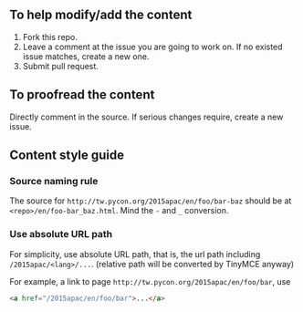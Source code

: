 ## To help modify/add the content

1. Fork this repo.
2. Leave a comment at the issue you are going to work on. If no existed issue matches, create a new one.
3. Submit pull request.


## To proofread the content

Directly comment in the source.
If serious changes require, create a new issue.


## Content style guide

### Source naming rule
The source for `http://tw.pycon.org/2015apac/en/foo/bar-baz` should be at `<repo>/en/foo-bar_baz.html`.
Mind the `-` and `_` conversion.

### Use absolute URL path
For simplicity, use absolute URL path, that is, the url path including `/2015apac/<lang>/...`.
(relative path will be converted by TinyMCE anyway)

For example, a link to page `http://tw.pycon.org/2015apac/en/foo/bar`, use

```html
<a href="/2015apac/en/foo/bar">...</a>
```
